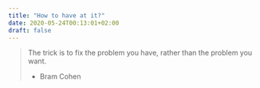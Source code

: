 ```yaml
---
title: "How to have at it?"
date: 2020-05-24T00:13:01+02:00
draft: false
---
```


> The trick is to fix the problem you have, rather than the problem you want.
>
> - Bram Cohen
